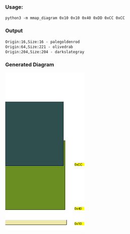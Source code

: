 
### Usage:

```
python3 -m mmap_diagram 0x10 0x10 0x40 0xDD 0xCC 0xCC
```
### Output

```
Origin:16,Size:16 - palegoldenrod
Origin:64,Size:221 - olivedrab
Origin:204,Size:204 - darkslategray
```

### Generated Diagram

![](out.png)